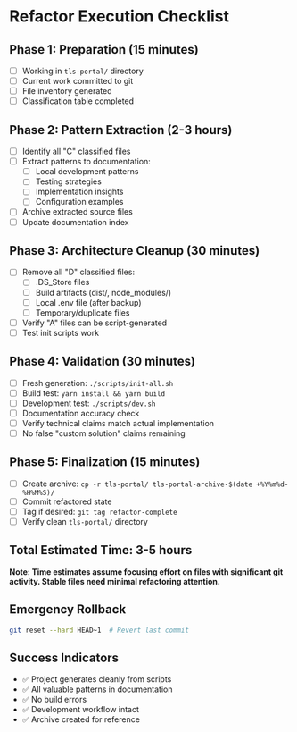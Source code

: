 # Refactor Execution Checklist

## Phase 1: Preparation (15 minutes)
- [ ] Working in `tls-portal/` directory
- [ ] Current work committed to git
- [ ] File inventory generated
- [ ] Classification table completed

## Phase 2: Pattern Extraction (2-3 hours)
- [ ] Identify all "C" classified files
- [ ] Extract patterns to documentation:
  - [ ] Local development patterns
  - [ ] Testing strategies
  - [ ] Implementation insights
  - [ ] Configuration examples
- [ ] Archive extracted source files
- [ ] Update documentation index

## Phase 3: Architecture Cleanup (30 minutes)
- [ ] Remove all "D" classified files:
  - [ ] .DS_Store files
  - [ ] Build artifacts (dist/, node_modules/)
  - [ ] Local .env file (after backup)
  - [ ] Temporary/duplicate files
- [ ] Verify "A" files can be script-generated
- [ ] Test init scripts work

## Phase 4: Validation (30 minutes)
- [ ] Fresh generation: `./scripts/init-all.sh`
- [ ] Build test: `yarn install && yarn build`
- [ ] Development test: `./scripts/dev.sh`
- [ ] Documentation accuracy check
- [ ] Verify technical claims match actual implementation
- [ ] No false "custom solution" claims remaining

## Phase 5: Finalization (15 minutes)
- [ ] Create archive: `cp -r tls-portal/ tls-portal-archive-$(date +%Y%m%d-%H%M%S)/`
- [ ] Commit refactored state
- [ ] Tag if desired: `git tag refactor-complete`
- [ ] Verify clean `tls-portal/` directory

## Total Estimated Time: 3-5 hours

**Note: Time estimates assume focusing effort on files with significant git activity. Stable files need minimal refactoring attention.**

## Emergency Rollback
```bash
git reset --hard HEAD~1  # Revert last commit
```

## Success Indicators
- ✅ Project generates cleanly from scripts
- ✅ All valuable patterns in documentation  
- ✅ No build errors
- ✅ Development workflow intact
- ✅ Archive created for reference